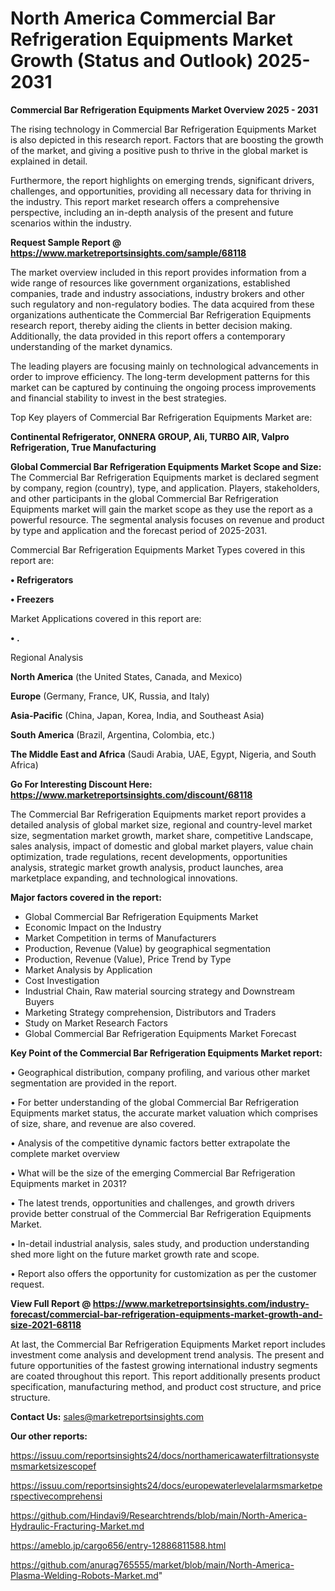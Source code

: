 # North America Commercial Bar Refrigeration Equipments Market Growth (Status and Outlook) 2025-2031

<Strong> Commercial Bar Refrigeration Equipments Market Overview 2025 - 2031</strong>

The rising technology in Commercial Bar Refrigeration Equipments Market is also depicted in this research report. Factors that are boosting the growth of the market, and giving a positive push to thrive in the global market is explained in detail.

Furthermore, the report highlights on emerging trends, significant drivers, challenges, and opportunities, providing all necessary data for thriving in the industry. This report market research offers a comprehensive perspective, including an in-depth analysis of the present and future scenarios within the industry.

<strong>Request Sample Report @ <a href=https://www.marketreportsinsights.com/sample/68118>https://www.marketreportsinsights.com/sample/68118</a></strong>

The market overview included in this report provides information from a wide range of resources like government organizations, established companies, trade and industry associations, industry brokers and other such regulatory and non-regulatory bodies. The data acquired from these organizations authenticate the Commercial Bar Refrigeration Equipments research report, thereby aiding the clients in better decision making. Additionally, the data provided in this report offers a contemporary understanding of the market dynamics.

The leading players are focusing mainly on technological advancements in order to improve efficiency. The long-term development patterns for this market can be captured by continuing the ongoing process improvements and financial stability to invest in the best strategies.

Top Key players of Commercial Bar Refrigeration Equipments Market are:

<strong>Continental Refrigerator, ONNERA GROUP, Ali, TURBO AIR, Valpro Refrigeration, True Manufacturing</strong>

<strong><b>Global Commercial Bar Refrigeration Equipments Market Scope and Size:</b></strong>
The Commercial Bar Refrigeration Equipments market is declared segment by company, region (country), type, and application. Players, stakeholders, and other participants in the global Commercial Bar Refrigeration Equipments market will gain the market scope as they use the report as a powerful resource. The segmental analysis focuses on revenue and product by type and application and the forecast period of 2025-2031.

Commercial Bar Refrigeration Equipments Market Types covered in this report are:

<strong>• Refrigerators

• Freezers</strong>

Market Applications covered in this report are:

<strong>• .</strong> 

Regional Analysis

<strong>North America</strong> (the United States, Canada, and Mexico)

<strong>Europe</strong> (Germany, France, UK, Russia, and Italy)

<strong>Asia-Pacific</strong> (China, Japan, Korea, India, and Southeast Asia)

<strong>South America</strong> (Brazil, Argentina, Colombia, etc.)

<strong>The Middle East and Africa</strong> (Saudi Arabia, UAE, Egypt, Nigeria, and South Africa)

<strong>Go For Interesting Discount Here: <a href=https://www.marketreportsinsights.com/discount/68118>https://www.marketreportsinsights.com/discount/68118</a></strong>

The Commercial Bar Refrigeration Equipments market report provides a detailed analysis of global market size, regional and country-level market size, segmentation market growth, market share, competitive Landscape, sales analysis, impact of domestic and global market players, value chain optimization, trade regulations, recent developments, opportunities analysis, strategic market growth analysis, product launches, area marketplace expanding, and technological innovations.

<strong><b>Major factors covered in the report:</b></strong>
<ul>
  <li>Global Commercial Bar Refrigeration Equipments Market </li>
  <li>Economic Impact on the Industry</li>
  <li>Market Competition in terms of Manufacturers</li>
  <li>Production, Revenue (Value) by geographical segmentation</li>
  <li>Production, Revenue (Value), Price Trend by Type</li>
  <li>Market Analysis by Application</li>
  <li>Cost Investigation</li>
  <li>Industrial Chain, Raw material sourcing strategy and Downstream Buyers</li>
  <li>Marketing Strategy comprehension, Distributors and Traders</li>
  <li>Study on Market Research Factors</li>
  <li>Global Commercial Bar Refrigeration Equipments Market Forecast</li>
</ul>

<strong><b>Key Point of the Commercial Bar Refrigeration Equipments Market report:</b></strong>

• Geographical distribution, company profiling, and various other market segmentation are provided in the report.

• For better understanding of the global Commercial Bar Refrigeration Equipments market status, the accurate market valuation which comprises of size, share, and revenue are also covered.

• Analysis of the competitive dynamic factors better extrapolate the complete market overview

• What will be the size of the emerging Commercial Bar Refrigeration Equipments market in 2031?

• The latest trends, opportunities and challenges, and growth drivers provide better construal of the Commercial Bar Refrigeration Equipments Market.

• In-detail industrial analysis, sales study, and production understanding shed more light on the future market growth rate and scope.

• Report also offers the opportunity for customization as per the customer request.

<strong><b>View Full Report @ <a href=https://www.marketreportsinsights.com/industry-forecast/commercial-bar-refrigeration-equipments-market-growth-and-size-2021-68118>https://www.marketreportsinsights.com/industry-forecast/commercial-bar-refrigeration-equipments-market-growth-and-size-2021-68118</a></b></strong>


At last, the Commercial Bar Refrigeration Equipments Market report includes investment come analysis and development trend analysis. The present and future opportunities of the fastest growing international industry segments are coated throughout this report. This report additionally presents product specification, manufacturing method, and product cost structure, and price structure.

<strong>Contact Us:</strong>
sales@marketreportsinsights.com

<strong>Our other reports:</strong>

<a href=https://issuu.com/reportsinsights24/docs/northamericawaterfiltrationsystemsmarketsizescopef>https://issuu.com/reportsinsights24/docs/northamericawaterfiltrationsystemsmarketsizescopef</a>

<a href=https://issuu.com/reportsinsights24/docs/europewaterlevelalarmsmarketperspectivecomprehensi>https://issuu.com/reportsinsights24/docs/europewaterlevelalarmsmarketperspectivecomprehensi</a>

<a href=https://github.com/Hindavi9/Researchtrends/blob/main/North-America-Hydraulic-Fracturing-Market.md>https://github.com/Hindavi9/Researchtrends/blob/main/North-America-Hydraulic-Fracturing-Market.md</a>

<a href=https://ameblo.jp/cargo656/entry-12886811588.html>https://ameblo.jp/cargo656/entry-12886811588.html</a>

<a href=https://github.com/anurag765555/market/blob/main/North-America-Plasma-Welding-Robots-Market.md>https://github.com/anurag765555/market/blob/main/North-America-Plasma-Welding-Robots-Market.md</a>"
